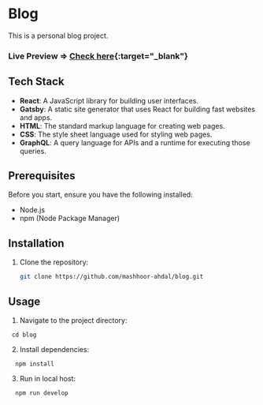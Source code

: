 # Blog

This is a personal blog project.
### Live Preview => [Check here](https://mashhoorblog.vercel.app){:target="_blank"}

## Tech Stack

- **React**: A JavaScript library for building user interfaces.
- **Gatsby**: A static site generator that uses React for building fast websites and apps.
- **HTML**: The standard markup language for creating web pages.
- **CSS**: The style sheet language used for styling web pages.
- **GraphQL**: A query language for APIs and a runtime for executing those queries.


## Prerequisites

Before you start, ensure you have the following installed:

- Node.js
- npm (Node Package Manager)

## Installation

1. Clone the repository:
   ```sh
   git clone https://github.com/mashhoor-ahdal/blog.git
   ```

## Usage

1. Navigate to the project directory:

```shell
 cd blog
```

2. Install dependencies:

```shell
  npm install
```

3. Run in local host:

```shell
  npm run develop

```
